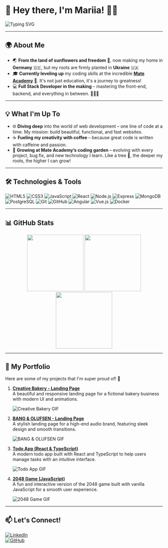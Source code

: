 # 🚀 Hey there, I'm Mariia! 👩‍💻

![Typing SVG](https://readme-typing-svg.herokuapp.com?color=F7DF1E&lines=Full+Stack+Developer;Student+at+Mate+Academy;Passionate+About+Coding;Welcome+to+my+GitHub!)

---

## 🌍 About Me
- 🌏 **From the land of sunflowers and freedom** 🌻, now making my home in **Germany** 🇩🇪, but my roots are firmly planted in **Ukraine** 🇺🇦
- 🎓 **Currently leveling up** my coding skills at the incredible [**Mate Academy**](https://mate.academy) 🚀. It's not just education, it's a journey to greatness!  
- 💻 **Full Stack Developer in the making** – mastering the front-end, backend, and everything in between. 🌱👩‍💻

---

## 💡 What I'm Up To
- 🌐 **Diving deep** into the world of web development – one line of code at a time. My mission: build beautiful, functional, and fast websites.
- ☕ **Fueling my creativity with coffee** – because great code is written with caffeine and passion.  
- 🌱 **Growing at Mate Academy’s coding garden** – evolving with every project, bug fix, and new technology I learn. Like a tree 🌳, the deeper my roots, the higher I can grow!

---

## 🛠️ Technologies & Tools
![HTML5](https://img.shields.io/badge/HTML5-E34F26?style=flat&logo=html5&logoColor=white)
![CSS3](https://img.shields.io/badge/CSS3-1572B6?style=flat&logo=css3&logoColor=white)
![JavaScript](https://img.shields.io/badge/JavaScript-F7DF1E?style=flat&logo=javascript&logoColor=black)
![React](https://img.shields.io/badge/React-61DAFB?style=flat&logo=react&logoColor=black)
![Node.js](https://img.shields.io/badge/Node.js-339933?style=flat&logo=nodedotjs&logoColor=white)
![Express](https://img.shields.io/badge/Express-000000?style=flat&logo=express&logoColor=white)
![MongoDB](https://img.shields.io/badge/MongoDB-47A248?style=flat&logo=mongodb&logoColor=white)
![PostgreSQL](https://img.shields.io/badge/PostgreSQL-336791?style=flat&logo=postgresql&logoColor=white)
![Git](https://img.shields.io/badge/Git-F05032?style=flat&logo=git&logoColor=white)
![GitHub](https://img.shields.io/badge/GitHub-181717?style=flat&logo=github&logoColor=white)
![Angular](https://img.shields.io/badge/Angular-E23237?style=flat&logo=angular&logoColor=white)
![Vue.js](https://img.shields.io/badge/Vue.js-4FC08D?style=flat&logo=vue.js&logoColor=white)
![Docker](https://img.shields.io/badge/Docker-2496ED?style=flat&logo=docker&logoColor=white)

---

## 📊 GitHub Stats
<div align="center">
  <!-- Статистика репозиторію -->
  <img height="180em" src="https://github-readme-stats.vercel.app/api?username=marichkamt&show_icons=true&theme=radical&include_all_commits=true&count_private=true"/>
  
  <!-- Найбільш використовувані мови -->
  <img height="180em" src="https://github-readme-stats.vercel.app/api/top-langs/?username=marichkamt&layout=compact&langs_count=7&theme=radical"/>
  
  <br/>
  
  <!-- Стрік -->
  <img height="180em" src="https://github-readme-streak-stats.herokuapp.com/?user=marichkamt&theme=radical"/>
</div>

---

## 💼 My Portfolio
Here are some of my projects that I'm super proud of! 🎉

1. [**Creative Bakery - Landing Page**](https://github.com/marichkamt/creative-bakery)  
   A beautiful and responsive landing page for a fictional bakery business with modern UI and animations.
   
   ![Creative Bakery GIF](https://media.giphy.com/media/26xBHbzJkI1KQZJTy/giphy.gif)

2. [**BANG & OLUFSEN - Landing Page**](https://github.com/marichkamt/BANG-OLUFSEN)  
   A stylish landing page for a high-end audio brand, featuring sleek design and smooth transitions.

   ![BANG & OLUFSEN GIF](https://media.giphy.com/media/Ol2yHMEFJdYEo/giphy.gif)

3. [**Todo App (React & TypeScript)**](https://github.com/marichkamt/todo-app)  
   A modern todo app built with React and TypeScript to help users manage tasks with an intuitive interface.
   
   ![Todo App GIF](https://media.giphy.com/media/SUshjgObk2YoiSQl6H/giphy.gif)

4. [**2048 Game (JavaScript)**](https://github.com/marichkamt/js_2048_game)  
   A fun and interactive version of the 2048 game built with vanilla JavaScript for a smooth user experience.

   ![2048 Game GIF](https://media.giphy.com/media/lJNoBCvQYp7nq/giphy.gif)

---

## 📫 Let's Connect!
[![LinkedIn](https://img.shields.io/badge/LinkedIn-0077B5?style=flat&logo=linkedin&logoColor=white)](https://www.linkedin.com/in/mariia-hlushak-419a27298/)  
[![GitHub](https://img.shields.io/badge/GitHub-181717?style=flat&logo=github&logoColor=white)](https://github.com/marichkamt)  

